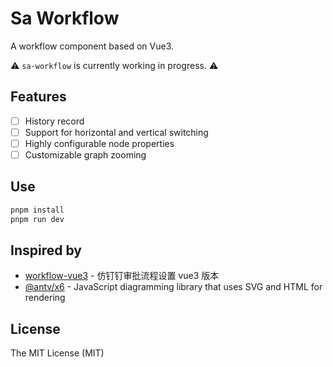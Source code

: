# Sa Workflow

A workflow component based on Vue3.

⚠️ `sa-workflow` is currently working in progress. ⚠️

## Features

- [ ] History record
- [ ] Support for horizontal and vertical switching
- [ ] Highly configurable node properties
- [ ] Customizable graph zooming

## Use

```sh
pnpm install
pnpm run dev
```

## Inspired by

- [workflow-vue3](https://github.com/StavinLi/Workflow-Vue3) - 仿钉钉审批流程设置 vue3 版本
- [@antv/x6](https://github.com/antvis/X6) - JavaScript diagramming library that uses SVG and HTML for rendering

## License

The MIT License (MIT)
